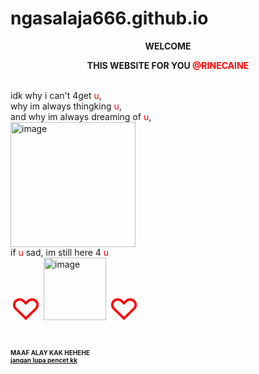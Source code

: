 # ngasalaja666.github.io
<!DOCTYPE html>
<html>
<head>
             <strong>
             <center><p>WELCOME</p></center>
             <center><p>THIS WEBSITE FOR YOU <font color="red">@RINECAINE</p></center></font>
             </strong>
</head>
<br>
<body>
       idk why i can't 4get <font color="red">u</font>,
      <br>why im always thingking <font color="red">u</font>,
      <br>and why im always dreaming of <font color="red">u</font>,
      <br><img src="https://encrypted-tbn0.gstatic.com/images?q=tbn:ANd9GcQYcBPwYKxHQGNCpcJKQl0rffN6Cl3X9LVa9Q&usqp=CAU"
      alt="image" height="200" widht="4000">
</body>
<br>
<foot>
         if <font color="red">u</font> sad,
         im still here 4 <font color="red">u</font>
         <br>
         <font size="10"><font color="red">♡</font></font>
         <img src="https://encrypted-tbn0.gstatic.com/images?q=tbn:ANd9GcRQhFEwBn6KYSewNKSgtSuzkwgAZoFAr9ccDg&usqp=CAU"
         alt="image" height="100" widht="100">
         <font size="10"><font color="red">♡</font></font>
         
</foot>

<br>
<br>
<footer><br>
<strong><font size="1">MAAF ALAY KAK HEHEHE</strong></font>
<br>
    <font size="1"><a href="https://youtu.be/cPkE0IbDVs4">
    <strong>jangan lupa pencet kk</strong></a>

</font>
</footer>
</html>
